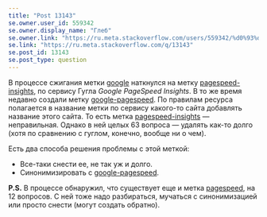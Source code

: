 ```yaml
---
title: "Post 13143"
se.owner.user_id: 559342
se.owner.display_name: "Глеб"
se.owner.link: "https://ru.meta.stackoverflow.com/users/559342/%d0%93%d0%bb%d0%b5%d0%b1"
se.link: "https://ru.meta.stackoverflow.com/q/13143"
se.post_id: 13143
se.post_type: question
---
```

<p>В процессе сжигания метки <a href="https://ru.stackoverflow.com/questions/tagged/google" class="post-tag" title="показать вопросы с меткой [google]" aria-label="показать вопросы с меткой [google]" rel="tag" aria-labelledby="tag-google-tooltip-container">google</a> наткнулся на метку <a href="https://ru.stackoverflow.com/questions/tagged/pagespeed-insights" class="post-tag" title="показать вопросы с меткой [pagespeed-insights]" aria-label="показать вопросы с меткой [pagespeed-insights]" rel="tag" aria-labelledby="tag-pagespeed-insights-tooltip-container">pagespeed-insights</a>, по сервису Гугла <em>Google PageSpeed Insights</em>. В то же время недавно создали метку <a href="https://ru.stackoverflow.com/questions/tagged/google-pagespeed" class="post-tag" title="показать вопросы с меткой [google-pagespeed]" aria-label="показать вопросы с меткой [google-pagespeed]" rel="tag" aria-labelledby="tag-google-pagespeed-tooltip-container">google-pagespeed</a>. По правилам ресурса полагается в название метки по сервису какого-то сайта добавлять название этого сайта. То есть метка <a href="https://ru.stackoverflow.com/questions/tagged/pagespeed-insights" class="post-tag" title="показать вопросы с меткой [pagespeed-insights]" aria-label="показать вопросы с меткой [pagespeed-insights]" rel="tag" aria-labelledby="tag-pagespeed-insights-tooltip-container">pagespeed-insights</a> — неправильная. Однако в ней целых 63 вопроса — удалять как-то долго (хотя по сравнению с гуглом, конечно, вообще ни о чем).</p>
<p>Есть два способа решения проблемы с этой меткой:</p>
<ul>
<li>Все-таки снести ее, не так уж и долго.</li>
<li>Синонимизировать с <a href="https://ru.stackoverflow.com/questions/tagged/google-pagespeed" class="post-tag" title="показать вопросы с меткой [google-pagespeed]" aria-label="показать вопросы с меткой [google-pagespeed]" rel="tag" aria-labelledby="tag-google-pagespeed-tooltip-container">google-pagespeed</a>.</li>
</ul>
<p><strong>P.S.</strong> В процессе обнаружил, что существует еще и метка <a href="https://ru.stackoverflow.com/questions/tagged/pagespeed" class="post-tag" title="показать вопросы с меткой [pagespeed]" aria-label="показать вопросы с меткой [pagespeed]" rel="tag" aria-labelledby="tag-pagespeed-tooltip-container">pagespeed</a>, на 12 вопросов. С ней тоже надо разбираться, мучаться с синонимизацией или просто снести (могут создать обратно).</p>
